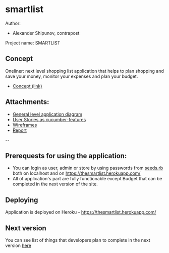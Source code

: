 # smartlist

Author:
* Alexander Shipunov, contrapost

Project name: SMARTLIST

## Concept

Oneliner: next level shopping list application that helps to plan shopping and save your money, monitor your expenses and plan your budget.

* [Concept (link)](docs/Concept_SmartList.pdf)

Attachments:
--------

* [General level application diagram](docs/API.pdf)
* [User Stories as cucumber-features](docs/UserStories/)
* [Wireframes](docs/wireframes/)
* [Report](docs/report.pdf)

--

## Prerequests for using the application:
* You can login as user, admin or store by using passwords from [seeds.rb](db/seeds.rb) both on localhost and on https://thesmartlist.herokuapp.com/
* All of application's part are fully functionable except Budget that can be completed in the next version of the site.

## Deploying
Application is deployed on Heroku - https://thesmartlist.herokuapp.com/

## Next version
You can see list of things that developers plan to complete in the next version [here](https://github.com/contrapost/smartlist/issues/1)
